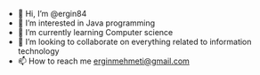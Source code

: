 - 👋 Hi, I’m @ergin84
- 👀 I’m interested in Java programming 
- 🌱 I’m currently learning Computer science
- 💞️ I’m looking to collaborate on everything related to information technology
- 📫 How to reach me erginmehmeti@gmail.com

<!---
ergin84/ergin84 is a ✨ special ✨ repository because its `README.md` (this file) appears on your GitHub profile.
You can click the Preview link to take a look at your changes.
--->
